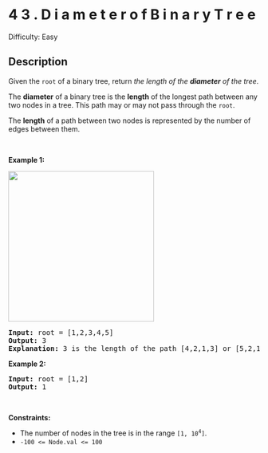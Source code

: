 # 4 3 .   D i a m e t e r   o f   B i n a r y   T r e e

Difficulty: Easy
## Description
<p>Given the <code>root</code> of a binary tree, return <em>the length of the <strong>diameter</strong> of the tree</em>.</p>
<p>The <strong>diameter</strong> of a binary tree is the <strong>length</strong> of the longest path between any two nodes in a tree. This path may or may not pass through the <code>root</code>.</p>
<p>The <strong>length</strong> of a path between two nodes is represented by the number of edges between them.</p>
<p> </p>
<p><strong class="example">Example 1:</strong></p>
<img alt="" src="https://assets.leetcode.com/uploads/2021/03/06/diamtree.jpg" style="width: 292px; height: 302px;"/>
<pre><strong>Input:</strong> root = [1,2,3,4,5]
<strong>Output:</strong> 3
<strong>Explanation:</strong> 3 is the length of the path [4,2,1,3] or [5,2,1,3].
</pre>
<p><strong class="example">Example 2:</strong></p>
<pre><strong>Input:</strong> root = [1,2]
<strong>Output:</strong> 1
</pre>
<p> </p>
<p><strong>Constraints:</strong></p>
<ul>
<li>The number of nodes in the tree is in the range <code>[1, 10<sup>4</sup>]</code>.</li>
<li><code>-100 &lt;= Node.val &lt;= 100</code></li>
</ul>
